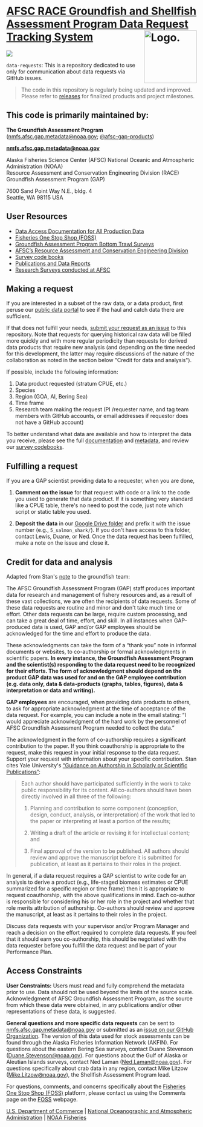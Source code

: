 <!-- README.md is generated from README.Rmd. Please edit that file -->

# [AFSC RACE Groundfish and Shellfish Assessment Program Data Request Tracking System](https://github.com/afsc-gap-products/data-requests) <img src="https://avatars.githubusercontent.com/u/91760178?s=96&amp;v=4" alt="Logo." align="right" width="139" height="139"/>

[![](https://img.shields.io/github/last-commit/afsc-gap-products/gap_products.svg)](https://github.com/afsc-gap-products/gap_products/commits/main)

`data-requests`: This is a repository dedicated to use only for communication about data requests via GitHub issues. 

> The code in this repository is regularly being updated and improved. Please refer to [releases](https://github.com/afsc-gap-products/data-requests/releases) for finalized products and project milestones.

## This code is primarily maintained by:

**The Groundfish Assessment Program** (nmfs.afsc.gap.metadata@noaa.gov;
[@afsc-gap-products](https://github.com/afsc-gap-products))

**nmfs.afsc.gap.metadata@noaa.gov**

Alaska Fisheries Science Center (AFSC) National Oceanic and Atmospheric Administration (NOAA)  
Resource Assessment and Conservation Engineering Division (RACE)  
Groundfish Assessment Program (GAP)

7600 Sand Point Way N.E., bldg. 4  
Seattle, WA 98115 USA

## User Resources

- [Data Access Documentation for All Production Data](https://afsc-gap-products.github.io/gap_products/)
- [Fisheries One Stop Shop (FOSS)](https://www.fisheries.noaa.gov/foss)
- [Groundfish Assessment Program Bottom Trawl Surveys](https://www.fisheries.noaa.gov/alaska/science-data/groundfish-assessment-program-bottom-trawl-surveys)
- [AFSC’s Resource Assessment and Conservation Engineering Division](https://www.fisheries.noaa.gov/about/resource-assessment-and-conservation-engineering-division)
- [Survey code books](https://www.fisheries.noaa.gov/resource/document/groundfish-survey-species-code-manual-and-data-codes-manual)
- [Publications and Data Reports](https://repository.library.noaa.gov/)
- [Research Surveys conducted at AFSC](https://www.fisheries.noaa.gov/alaska/ecosystems/alaska-fish-research-surveys)

## Making a request

If you are interested in a subset of the raw data, or a data product, first peruse our [public data portal](https://www.fisheries.noaa.gov/foss/f?p=215:200:1801780733911:Mail:NO:::) to see if the haul and catch data there are sufficient. 

If that does not fulfill your needs, [submit your request as an issue](https://github.com/afsc-gap-products/data-requests/issues) to this repository. Note that requests for querying historical raw data will be filled more quickly and with more regular periodicity than requests for derived data products that require new analysis (and depending on the time needed for this development, the latter may require discussions of the nature of the collaboration as noted in the section below "Credit for data and analysis"). 

If possible, include the following information:

1. Data product requested (stratum CPUE, etc.)
2. Species
3. Region (GOA, AI, Bering Sea)
4. Time frame
5. Research team making the request (PI /requester name, and tag team members with GitHub accounts, or email addresses if requestor does not have a GitHub account)

To better understand what data are available and how to interpret the data you receive, please see the full [documentation](https://afsc-gap-products.github.io/gap_products/) and [metadata](https://www.fisheries.noaa.gov/inport/item/22008), and review our [survey codebooks](https://www.fisheries.noaa.gov/resource/document/groundfish-survey-species-code-manual-and-data-codes-manual).

## Fulfilling a request

If you are a GAP scientist providing data to a requester, when you are done,

1) **Comment on the issue** for that request with code or a link to the code you used to generate that data product. If it is something very standard like a CPUE table, there's no need to post the code, just note which script or static table you used.

2) **Deposit the data** in our [Google Drive folder](https://drive.google.com/drive/folders/1hfNhfOmIDC7dSigbsz4P3amZWj4jMv_u?usp=sharing) and prefix it with the issue number (e.g., `5_salmon_shark/`). If you don't have access to this folder, contact Lewis, Duane, or Ned. Once the data request has been fulfilled, make a note on the issue and close it.

## Credit for data and analysis
Adapted from Stan's [note](https://github.com/afsc-gap-products/data-requests/issues/3) to the groundfish team:

The AFSC Groundfish Assessment Program (GAP) staff produces important data for research and management of fishery resources and, as a result of these vast collections, we are often the recipients of data requests. Some of these data requests are routine and minor and don't take much time or effort. Other data requests can be large, require custom processing, and can take a great deal of time, effort, and skill. In all instances when GAP-produced data is used, GAP and/or GAP employees should be acknowledged for the time and effort to produce the data. 

These acknowledgments can take the form of a “thank you” note in informal documents or websites, to co-authorship or formal acknowledgments in scientific papers. **In every instance, the Groundfish Assessment Program and the scientist(s) responding to the data request need to be recognized for their efforts. The form of acknowledgment should depend on the product GAP data was used for and on the GAP employee contribution (e.g. data only, data & data-products (graphs, tables, figures), data & interpretation or data and writing).** 

**GAP employees** are encouraged, when providing data products to others, to ask for appropriate acknowledgment at the time of acceptance of the data request. For example, you can include a note in the email stating: “I would appreciate acknowledgment of the hard work by the personnel of AFSC Groundfish Assessment Program needed to collect the data.”

The acknowledgment in the form of co-authorship requires a significant contribution to the paper. If  you think coauthorship is appropriate to the request, make this request in your initial response to the data request. Support your request with information about your specific contribution. Stan cites Yale University's [“Guidance on Authorship in Scholarly or Scientific Publications”](https://provost.yale.edu/policies/academic-integrity/guidance-authorship-scholarly-or-scientific-publications):

>Each author should have participated sufficiently in the work to take public responsibility for its content. All co-authors should have been directly involved in all three of the following:
>
>1. Planning and contribution to some component (conception, design, conduct, analysis, or interpretation) of the work that led to the paper or interpreting at least a portion of the results;
>
>2. Writing a draft of the article or revising it for intellectual content; and
>
>3. Final approval of the version to be published.  All authors should review and approve the manuscript before it is submitted for publication, at least as it pertains to their roles in the project.

In general, if a data request requires a GAP scientist to write code for an analysis to derive a product (e.g., life-staged biomass estimates or CPUE summarized for a specific region or time frame) then it is appropriate to request coauthorship, with the above qualifications in mind. Each co-author is responsible for considering his or her role in the project and whether that role merits attribution of authorship. Co-authors should review and approve the manuscript, at least as it pertains to their roles in the project.

Discuss data requests with your supervisor and/or Program Manager and reach a decision on the effort required to complete data requests. If you feel that it should earn you co-authorship, this should be negotiated with the data requester before you fulfill the data request and be part of your Performance Plan.

## Access Constraints

**User Constraints:** Users must read and fully comprehend the metadata prior to use. Data should not be used beyond the limits of the source scale. Acknowledgment of AFSC Groundfish Assessment Program, as the source from which these data were obtained, in any publications and/or other representations of these data, is suggested.

**General questions and more specific data requests** can be sent to <nmfs.afsc.gap.metadata@noaa.gov> or submitted as an [issue on our GitHub
Organization](https://github.com/afsc-gap-products/data-requests). The version of this data used for stock assessments can be found through the Alaska Fisheries Information Network (AKFIN). For questions about the eastern Bering Sea surveys, contact Duane Stevenson (<Duane.Stevenson@noaa.gov>). For questions about the Gulf of Alaska or Aleutian Islands surveys, contact Ned Laman (<Ned.Laman@noaa.gov>). For questions specifically about crab data in any region, contact Mike Litzow (<Mike.Litzow@noaa.gov>), the Shellfish Assessment Program lead.

For questions, comments, and concerns specifically about the [Fisheries One Stop Shop (FOSS)](https://www.fisheries.noaa.gov/foss) platform, please contact us using the Comments page on the [FOSS](https://www.fisheries.noaa.gov/foss) webpage.

[U.S. Department of Commerce](https://www.commerce.gov/) \| [National Oceanographic and Atmospheric Administration](https://www.noaa.gov) \| [NOAA Fisheries](https://www.fisheries.noaa.gov/)
